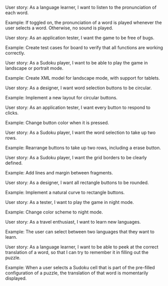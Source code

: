 User story: As a language learner, I want to listen to the pronunciation of each word.

Example: If toggled on, the pronunciation of a word is played whenever the user selects a word. Otherwise, no sound is played.


User story: As an application tester, I want the game to be free of bugs.

Example: Create test cases for board to verify that all functions are working correctly.


User story: As a Sudoku player, I want to be able to play the game in landscape or portrait mode.

Example: Create XML model for landscape mode, with support for tablets.


User story: As a designer, I want word selection buttons to be circular.

Example: Implement a new layout for circular buttons.


User story: As an application tester, I want every button to respond to clicks.

Example: Change button color when it is pressed.


User story: As a Sudoku player, I want the word selection to take up two rows.

Example: Rearrange buttons to take up two rows, including a erase button.



User story: As a Sudoku player, I want the grid borders to be clearly defined.

Example: Add lines and margin between fragments.


User story: As a designer, I want all rectangle buttons to be rounded.

Example: Implement a natural curve to rectangle buttons.


User story: As a tester, I want to play the game in night mode.

Example: Change color scheme to night mode.


User story: As a travel enthusiast, I want to learn new languages.

Example: The user can select between two languages that they want to learn.



User story: As a language learner, I want to be able to peek at the correct translation of a word, so that I can try to remember it in filling out the puzzle.

Example: When a user selects a Sudoku cell that is part of the pre-filled configuration of a puzzle, the translation of that word is momentarily displayed.